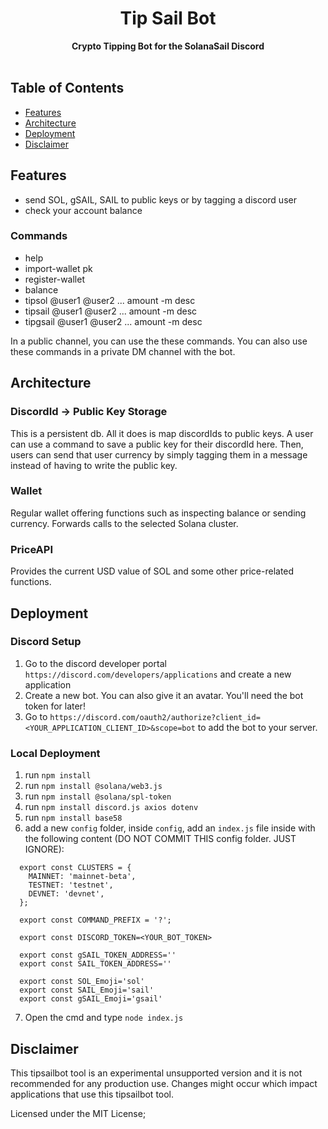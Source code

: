 <h1 align="center">Tip Sail Bot</h1>

<div align="center">
  <strong>Crypto Tipping Bot for the SolanaSail Discord</strong>
</div>

<br />

## Table of Contents
- [Features](#features)
- [Architecture](#architecture)
- [Deployment](#deployment)
- [Disclaimer](#disclaimer)

## Features
* send SOL, gSAIL, SAIL to public keys or by tagging a discord user
* check your account balance

### Commands
* help
* import-wallet pk
* register-wallet
* balance
* tipsol @user1 @user2 ... amount -m desc
* tipsail @user1 @user2 ... amount -m desc
* tipgsail @user1 @user2 ... amount -m desc

In a public channel, you can use the these commands.
You can also use these commands in a private DM channel with the bot.

## Architecture
### DiscordId -> Public Key Storage
This is a persistent db. All it does is map discordIds to public keys. A user can use a command
to save a public key for their discordId here. Then, users can send that user currency by simply
tagging them in a message instead of having to write the public key.
### Wallet
Regular wallet offering functions such as inspecting balance or sending currency. Forwards calls to
the selected Solana cluster.
### PriceAPI
Provides the current USD value of SOL and some other price-related functions.

## Deployment

### Discord Setup

1. Go to the discord developer portal `https://discord.com/developers/applications` and create a new application
2. Create a new bot. You can also give it an avatar. You'll need the bot token for later!
3. Go to `https://discord.com/oauth2/authorize?client_id=<YOUR_APPLICATION_CLIENT_ID>&scope=bot` to add the bot to your server.

### Local Deployment
1. run `npm install`
2. run `npm install @solana/web3.js`
3. run `npm install @solana/spl-token`
4. run `npm install discord.js axios dotenv`
5. run `npm install base58`
6. add a new `config` folder, inside `config`, add an `index.js` file inside with the following content (DO NOT COMMIT THIS config folder. JUST IGNORE):
  ```
    export const CLUSTERS = {
      MAINNET: 'mainnet-beta',
      TESTNET: 'testnet',
      DEVNET: 'devnet',
    };

    export const COMMAND_PREFIX = '?';

    export const DISCORD_TOKEN=<YOUR_BOT_TOKEN>

    export const gSAIL_TOKEN_ADDRESS=''
    export const SAIL_TOKEN_ADDRESS=''

    export const SOL_Emoji='sol'
    export const SAIL_Emoji='sail'
    export const gSAIL_Emoji='gsail'
  ```
7. Open the cmd and type `node index.js`

## Disclaimer

This tipsailbot tool is an experimental unsupported version and it is not recommended for any production use.
Changes might occur which impact applications that use this tipsailbot tool.

Licensed under the MIT License;